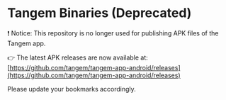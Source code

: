 # Tangem Binaries (Deprecated)

❗ Notice: This repository is no longer used for publishing APK files of the Tangem app.

👉 The latest APK releases are now available at:  
[https://github.com/tangem/tangem-app-android/releases](https://github.com/tangem/tangem-app-android/releases)

Please update your bookmarks accordingly.
